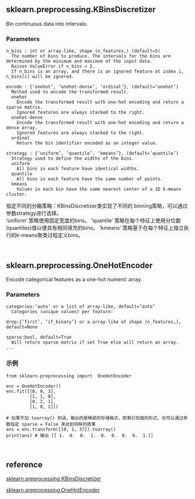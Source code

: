 ## sklearn.preprocessing.KBinsDiscretizer
Bin continuous data into intervals.

### Parameters
```
n_bins : int or array-like, shape (n_features,) (default=5)
  The number of bins to produce. The intervals for the bins are determined by the minimum and maximum of the input data.
  Raises ValueError if n_bins < 2.
  If n_bins is an array, and there is an ignored feature at index i, n_bins[i] will be ignored.

encode : {‘onehot’, ‘onehot-dense’, ‘ordinal’}, (default=’onehot’)
  Method used to encode the transformed result.
  onehot
    Encode the transformed result with one-hot encoding and return a sparse matrix. 
    Ignored features are always stacked to the right.
  onehot-dense
    Encode the transformed result with one-hot encoding and return a dense array. 
    Ignored features are always stacked to the right.
  ordinal
    Return the bin identifier encoded as an integer value.

strategy : {‘uniform’, ‘quantile’, ‘kmeans’}, (default=’quantile’)
  Strategy used to define the widths of the bins.
  uniform
    All bins in each feature have identical widths.
  quantile
    All bins in each feature have the same number of points.
  kmeans
    Values in each bin have the same nearest center of a 1D k-means cluster.
```
指定不同的分箱策略：KBinsDiscretizer类实现了不同的 binning策略，可以通过参数strategy进行选择。    
‘uniform’ 策略使用固定宽度的bins。 ‘quantile’ 策略在每个特征上使用分位数(quantiles)值以便具有相同填充的bins。 ‘kmeans’ 策略基于在每个特征上独立执行的k-means聚类过程定义bins。

&nbsp;
## sklearn.preprocessing.OneHotEncoder
Encode categorical features as a one-hot numeric array.
### Parameters
```
categories:‘auto’ or a list of array-like, default=’auto’
  Categories (unique values) per feature:

drop:{‘first’, ‘if_binary’} or a array-like of shape (n_features,), default=None

sparse:bool, default=True
  Will return sparse matrix if set True else will return an array.
...
```
### 示例
```
from sklearn.preprocessing import  OneHotEncoder

enc = OneHotEncoder()
enc.fit([[0, 0, 3],
         [1, 1, 0],
         [0, 2, 1],
         [1, 0, 2]])

# 如果不加 toarray() 的话，输出的是稀疏的存储格式，即索引加值的形式，也可以通过参数指定 sparse = False 来达到同样的效果
ans = enc.transform([[0, 1, 3]]).toarray()  
print(ans) # 输出 [[ 1.  0.  0.  1.  0.  0.  0.  0.  1.]]
```

&nbsp;
## reference
[sklearn.preprocessing.KBinsDiscretizer](https://www.studyai.cn/modules/generated/sklearn.preprocessing.KBinsDiscretizer.html#sklearn.preprocessing.KBinsDiscretizer)

[sklearn.preprocessing.OneHotEncoder](https://scikit-learn.org/stable/modules/generated/sklearn.preprocessing.OneHotEncoder.html)
